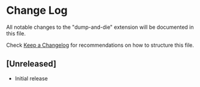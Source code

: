 # Change Log

All notable changes to the "dump-and-die" extension will be documented in this file.

Check [Keep a Changelog](http://keepachangelog.com/) for recommendations on how to structure this file.

## [Unreleased]

- Initial release